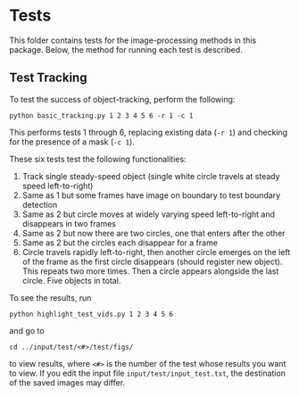 # Tests

This folder contains tests for the image-processing methods in this package.
Below, the method for running each test is described.

## Test Tracking

To test the success of object-tracking, perform the following:

```
python basic_tracking.py 1 2 3 4 5 6 -r 1 -c 1
```
This performs tests 1 through 6, replacing existing data (`-r 1`)
and checking for the presence of a mask (`-c 1`).

These six tests test the following functionalities:
1. Track single steady-speed object (single white circle travels at steady speed left-to-right)
2. Same as 1 but some frames have image on boundary to test boundary detection
3. Same as 2 but circle moves at widely varying speed left-to-right and disappears in two frames
4. Same as 2 but now there are two circles, one that enters after the other
5. Same as 2 but the circles each disappear for a frame
6. Circle travels rapidly left-to-right, then another circle emerges on the left of the frame as
the first circle disappears (should register new object). This repeats two more times. Then a
circle appears alongside the last circle. Five objects in total.

To see the results, run

```
python highlight_test_vids.py 1 2 3 4 5 6
```
and go to
```
cd ../input/test/<#>/test/figs/
```
to view results, where `<#>` is the number of the test whose results you want to view.
If you edit the input file `input/test/input_test.txt`, the destination of the saved
images may differ.